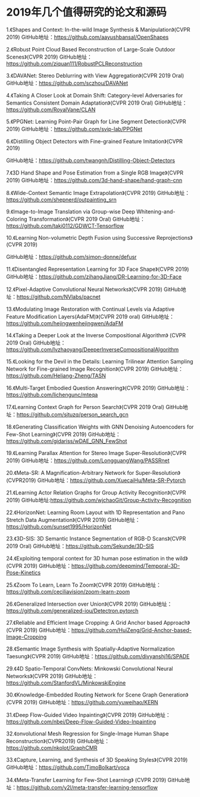 
# 2019年几个值得研究的论文和源码

1.《Shapes and Context: In-the-wild Image Synthesis & Manipulation》(CVPR 2019) 
GitHub地址：https://github.com/aayushbansal/OpenShapes

2.《Robust Point Cloud Based Reconstruction of Large-Scale Outdoor Scenes》(CVPR 2019) 
GitHub地址：https://github.com/ziquan111/RobustPCLReconstruction

3.《DAVANet: Stereo Deblurring with View Aggregation》(CVPR 2019 Oral) 
GitHub地址：https://github.com/sczhou/DAVANet

4.《Taking A Closer Look at Domain Shift: Category-level Adversaries for Semantics Consistent Domain Adaptation》(CVPR 2019 Oral) 
GitHub地址：https://github.com/RoyalVane/CLAN

5.《PPGNet: Learning Point-Pair Graph for Line Segment Detection》(CVPR 2019)
GitHub地址：https://github.com/svip-lab/PPGNet

6.《Distilling Object Detectors with Fine-grained Feature Imitation》(CVPR 2019) 

GitHub地址：https://github.com/twangnh/Distilling-Object-Detectors

7.《3D Hand Shape and Pose Estimation from a Single RGB Image》(CVPR 2019) 
GitHub地址：https://github.com/3d-hand-shape/hand-graph-cnn

8.《Wide-Context Semantic Image Extrapolation》(CVPR 2019)
GitHub地址：https://github.com/shepnerd/outpainting_srn

9.《Image-to-Image Translation via Group-wise Deep Whitening-and-Coloring Transformation》(CVPR 2019 Oral) 
GitHub地址：https://github.com/taki0112/GDWCT-Tensorflow

10.《Learning Non-volumetric Depth Fusion using Successive Reprojections》(CVPR 2019) 

GitHub地址：https://github.com/simon-donne/defusr

11.《Disentangled Representation Learning for 3D Face Shape》(CVPR 2019) 
GitHub地址：https://github.com/zihangJiang/DR-Learning-for-3D-Face

12.《Pixel-Adaptive Convolutional Neural Networks》(CVPR 2019)
GitHub地址：https://github.com/NVlabs/pacnet

13.《Modulating Image Restoration with Continual Levels via Adaptive Feature Modification Layers(AdaFM)》(CVPR 2019 oral) 
GitHub地址：https://github.com/hejingwenhejingwen/AdaFM

14.《Taking a Deeper Look at the Inverse Compositional Algorithm》 (CVPR 2019 Oral) 
GitHub地址：https://github.com/lvzhaoyang/DeeperInverseCompositionalAlgorithm

15.《Looking for the Devil in the Details: Learning Trilinear Attention Sampling Network for Fine-grained Image Recognition》(CVPR 2019) 
GitHub地址：https://github.com/Heliang-Zheng/TASN

16.《Multi-Target Embodied Question Answering》(CVPR 2019)
GitHub地址：https://github.com/lichengunc/mteqa

17.《Learning Context Graph for Person Search》(CVPR 2019 Oral) 
GitHub地址：https://github.com/sjtuzq/person_search_gcn

18.《Generating Classification Weights with GNN Denoising Autoencoders for Few-Shot Learning》(CVPR 2019) 
GitHub地址：https://github.com/gidariss/wDAE_GNN_FewShot

19.《Learning Parallax Attention for Stereo Image Super-Resolution》(CVPR 2019) 
GitHub地址：https://github.com/LongguangWang/PASSRnet

20.《Meta-SR: A Magnification-Arbitrary Network for Super-Resolution》(CVPR2019) 
GitHub地址：https://github.com/XuecaiHu/Meta-SR-Pytorch

21.《Learning Actor Relation Graphs for Group Activity Recognition》(CVPR 2019) 
GitHub地址:https://github.com/wjchaoGit/Group-Activity-Recognition

22.《HorizonNet: Learning Room Layout with 1D Representation and Pano Stretch Data Augmentation》(CVPR 2019) 
GitHub地址：https://github.com/sunset1995/HorizonNet

23.《3D-SIS: 3D Semantic Instance Segmentation of RGB-D Scans》(CVPR 2019 Oral)
GitHub地址：https://github.com/Sekunde/3D-SIS

24.《Exploiting temporal context for 3D human pose estimation in the wild》(CVPR 2019)
GitHub地址：https://github.com/deepmind/Temporal-3D-Pose-Kinetics

25.《Zoom To Learn, Learn To Zoom》(CVPR 2019)
GitHub地址：https://github.com/ceciliavision/zoom-learn-zoom

26.《Generalized Intersection over Union》(CVPR 2019)
GitHub地址：https://github.com/generalized-iou/Detectron.pytorch

27.《Reliable and Efficient Image Cropping: A Grid Anchor based Approach》(CVPR 2019)
GitHub地址：https://github.com/HuiZeng/Grid-Anchor-based-Image-Cropping

28.《Semantic Image Synthesis with Spatially-Adaptive Normalization Taesung》(CVPR 2019)
GitHub地址：https://github.com/divyanshj16/SPADE

29.《4D Spatio-Temporal ConvNets: Minkowski Convolutional Neural Networks》(CVPR 2019)
GitHub地址：https://github.com/StanfordVL/MinkowskiEngine

30.《Knowledge-Embedded Routing Network for Scene Graph Generation》(CVPR 2019)
GitHub地址：https://github.com/yuweihao/KERN

31.《Deep Flow-Guided Video Inpainting》(CVPR 2019)
GitHub地址：https://github.com/nbei/Deep-Flow-Guided-Video-Inpainting

32.《onvolutional Mesh Regression for Single-Image Human Shape Reconstruction》(CVPR2019)
GitHub地址：https://github.com/nkolot/GraphCMR

33.《Capture, Learning, and Synthesis of 3D Speaking Styles》(CVPR 2019)
GitHub地址：https://github.com/TimoBolkart/voca

34.《Meta-Transfer Learning for Few-Shot Learning》 (CVPR 2019)
GitHub地址：https://github.com/y2l/meta-transfer-learning-tensorflow
